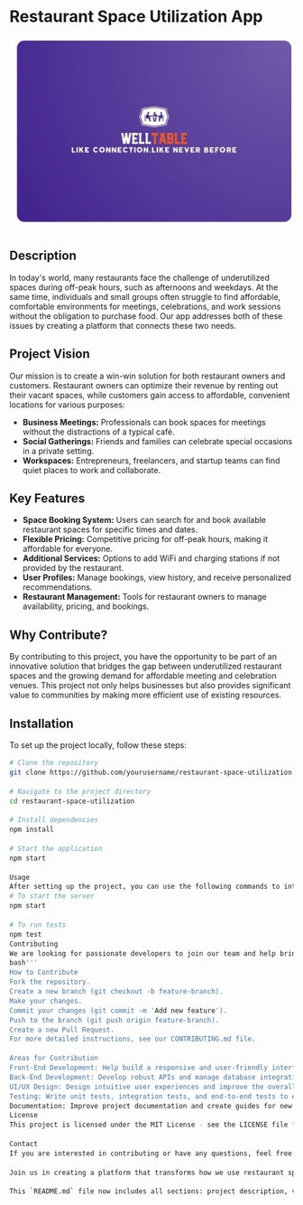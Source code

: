 # Restaurant Space Utilization App
![Restaurant Space Utilization App](Research/logo.jpeg)

## Description

In today's world, many restaurants face the challenge of underutilized spaces during off-peak hours, such as afternoons and weekdays. At the same time, individuals and small groups often struggle to find affordable, comfortable environments for meetings, celebrations, and work sessions without the obligation to purchase food. Our app addresses both of these issues by creating a platform that connects these two needs.

## Project Vision

Our mission is to create a win-win solution for both restaurant owners and customers. Restaurant owners can optimize their revenue by renting out their vacant spaces, while customers gain access to affordable, convenient locations for various purposes:

- **Business Meetings:** Professionals can book spaces for meetings without the distractions of a typical café.
- **Social Gatherings:** Friends and families can celebrate special occasions in a private setting.
- **Workspaces:** Entrepreneurs, freelancers, and startup teams can find quiet places to work and collaborate.

## Key Features

- **Space Booking System:** Users can search for and book available restaurant spaces for specific times and dates.
- **Flexible Pricing:** Competitive pricing for off-peak hours, making it affordable for everyone.
- **Additional Services:** Options to add WiFi and charging stations if not provided by the restaurant.
- **User Profiles:** Manage bookings, view history, and receive personalized recommendations.
- **Restaurant Management:** Tools for restaurant owners to manage availability, pricing, and bookings.

## Why Contribute?

By contributing to this project, you have the opportunity to be part of an innovative solution that bridges the gap between underutilized restaurant spaces and the growing demand for affordable meeting and celebration venues. This project not only helps businesses but also provides significant value to communities by making more efficient use of existing resources.

## Installation

To set up the project locally, follow these steps:

```bash
# Clone the repository
git clone https://github.com/yourusername/restaurant-space-utilization.git

# Navigate to the project directory
cd restaurant-space-utilization

# Install dependencies
npm install

# Start the application
npm start

Usage
After setting up the project, you can use the following commands to interact with the app:
# To start the server
npm start

# To run tests
npm test
Contributing
We are looking for passionate developers to join our team and help bring this project to life. Whether you are a front-end developer, back-end developer, UX/UI designer, or a project manager, your skills and expertise are valuable to us.
bash'''
How to Contribute
Fork the repository.
Create a new branch (git checkout -b feature-branch).
Make your changes.
Commit your changes (git commit -m 'Add new feature').
Push to the branch (git push origin feature-branch).
Create a new Pull Request.
For more detailed instructions, see our CONTRIBUTING.md file.

Areas for Contribution
Front-End Development: Help build a responsive and user-friendly interface.
Back-End Development: Develop robust APIs and manage database integrations.
UI/UX Design: Design intuitive user experiences and improve the overall look and feel of the app.
Testing: Write unit tests, integration tests, and end-to-end tests to ensure the app's reliability.
Documentation: Improve project documentation and create guides for new contributors.
License
This project is licensed under the MIT License - see the LICENSE file for details.

Contact
If you are interested in contributing or have any questions, feel free to contact us at khapretushar789@gmail.com.

Join us in creating a platform that transforms how we use restaurant spaces and makes a positive impact on both businesses and communities!

This `README.md` file now includes all sections: project description, vision, key features, installation instructions, usage guidelines, contribution details, licensing information, and contact details. It provides a comprehensive overview of the Restaurant Space Utilization App project for potential contributors and users.
